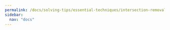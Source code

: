 ```yaml
---
permalink: /docs/solving-tips/essential-techniques/intersection-removal/
sidebar:
  nav: "docs"
---
```

